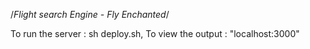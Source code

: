 /*Flight search Engine - Fly Enchanted*/

To run the server : sh deploy.sh, 
To view the output : "localhost:3000"


